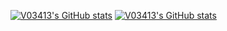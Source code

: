 [![V03413's GitHub stats](https://github-readme-stats.vercel.app/api?username=v03413&show_icons=true&theme=dracula)](https://github.com/v03413/github-readme-stats)
[![V03413's GitHub stats](https://github-readme-stats.vercel.app/api/top-langs/?username=v03413)](https://github.com/v03413/github-readme-stats)
